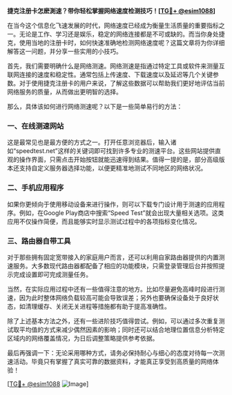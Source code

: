**捷克注册卡怎麽測速？带你轻松掌握网络速度检测技巧！[[TG💪+ @esim1088](https://t.me/s/esim1088)]**

在当今这个信息化飞速发展的时代，网络速度已经成为衡量生活质量的重要指标之一。无论是工作、学习还是娱乐，稳定的网络连接都是不可或缺的。而当你身处捷克，使用当地的注册卡时，如何快速准确地检测网络速度呢？这篇文章将为你详细解答这一问题，并分享一些实用的小技巧。

首先，我们需要明确什么是网络测速。网络测速是指通过特定工具或软件来测量互联网连接的速度和稳定性。通常包括上传速度、下载速度以及延迟等几个关键参数。对于使用捷克注册卡的用户来说，了解这些数据可以帮助我们更好地评估当前网络服务的质量，从而做出更明智的选择。

那么，具体该如何进行网络测速呢？以下是一些简单易行的方法：

### 一、在线测速网站

这是最常见也是最方便的方式之一。打开任意浏览器后，输入诸如“speedtest.net”这样的关键词即可找到许多专业的测速平台。这些网站提供直观的操作界面，只需点击开始按钮就能迅速得到结果。值得一提的是，部分高级版本还支持自定义服务器选择功能，以便更精准地测试不同地区的网络状况。

### 二、手机应用程序

如果你更倾向于使用移动设备来进行操作，则可以下载专门设计用于测速的应用程序。例如，在Google Play商店中搜索“Speed Test”就会出现大量相关选项。这类应用不仅操作简便，而且能够实时显示测试过程中的各项指标变化情况。

### 三、路由器自带工具

对于那些拥有固定宽带接入的家庭用户而言，还可以利用自家路由器提供的内置测速服务。大多数现代路由器都配备了相应的功能模块，只需登录管理后台并按照提示完成设置即可完成测量任务。

当然，在实际应用过程中还有一些值得注意的地方。比如尽量避免高峰时段进行测速，因为此时整体网络负载较高可能会导致误差；另外也要确保设备处于良好状态，如清理缓存、关闭无关进程等措施都有助于提高准确性。

除了上述基本方法之外，还有一些进阶技巧值得尝试。例如，可以通过多次重复测试取平均值的方式来减少偶然因素的影响；同时还可以结合地理位置信息分析特定区域内的网络覆盖情况，为日后调整策略提供参考依据。

最后再强调一下：无论采用哪种方式，请务必保持耐心与细心的态度对待每一次测速活动。毕竟只有掌握了真实可靠的数据资料，才能真正享受到高质量的网络体验！

[[TG💪+ @esim1088](https://t.me/s/esim1088) ![Image](https://i.postimg.cc/4NQfJmqS/Snipaste-2025-05-13-00-14-12.png)]